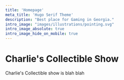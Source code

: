 ```yaml
---
title: 'Homepage'
meta_title: 'Hugo Serif Theme'
description: "Best place for Gaming in Georgia."
intro_image: "images/illustrations/pointing.svg"
intro_image_absolute: true
intro_image_hide_on_mobile: true
---
```


# Charlie's Collectible Show

Charlie's Collectible show is blah blah
